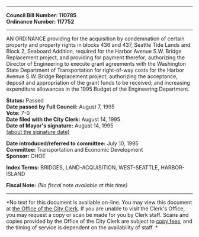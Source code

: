 * * * * *  
  
**Council Bill Number: [](#h0)[](#h2)110785**   
**Ordinance Number: 117752**  
  
* * * * *  
  
AN ORDINANCE providing for the acquisition by condemnation of certain property and property rights in blocks 436 and 437, Seattle Tide Lands and Block 2, Seaboard Addition, required for the Harbor Avenue S.W. Bridge Replacement project, and providing for payment therefor; authorizing the Director of Engineering to execute grant agreements with the Washington State Department of Transportation for right-of-way costs for the Harbor Avenue S.W. Bridge Replacement project; authorizing the acceptance, deposit and appropriation of the grant funds to be received; and increasing expenditure allowances in the 1995 Budget of the Engineering Department.  
  
**Status:** Passed   
**Date passed by Full Council:** August 7, 1995   
**Vote:** 7-0   
**Date filed with the City Clerk:** August 14, 1995   
**Date of Mayor's signature:** August 14, 1995   
[(about the signature date)](/~public/approvaldate.htm)   
  
  
**Date introduced/referred to committee:** July 10, 1995   
**Committee:** Transportation and Economic Development   
**Sponsor:** CHOE   
  
**Index Terms:** BRIDGES, LAND-ACQUISITION, WEST-SEATTLE, HARBOR-ISLAND  
  
**Fiscal Note:** *(No fiscal note available at this time)*  
  
* * * * *  
  
*No text for this document is available on-line. You may view this document at [the Office of the City Clerk](http://www.seattle.gov/leg/clerk/contactUs.htm). If you are unable to visit the Clerk's Office, you may request a copy or scan be made for you by Clerk staff. Scans and copies provided by the Office of the City Clerk are subject to [copy fees](http://clerk.seattle.gov/~public/clerkfees.htm), and the timing of service is dependent on the availability of staff. *  
  
  
